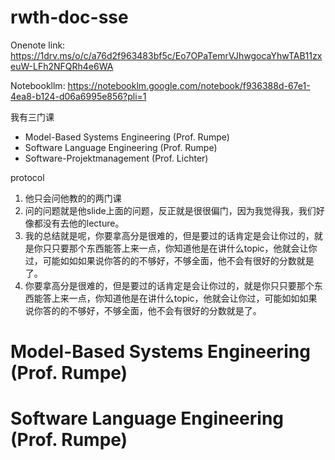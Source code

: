 # rwth-doc-sse

Onenote link: 
https://1drv.ms/o/c/a76d2f963483bf5c/Eo7OPaTemrVJhwgocaYhwTAB11zxeuW-LFh2NFQRh4e6WA

Notebookllm:
https://notebooklm.google.com/notebook/f936388d-67e1-4ea8-b124-d06a6995e856?pli=1


我有三门课  
- Model-Based Systems Engineering (Prof. Rumpe)
- Software Language Engineering (Prof. Rumpe)
- Software-Projektmanagement (Prof. Lichter)

protocol
1. 他只会问他教的的两门课
2. 问的问题就是他slide上面的问题，反正就是很很偏门，因为我觉得我，我们好像都没有去他的lecture。
3. 我的总结就是呢，你要拿高分是很难的，但是要过的话肯定是会让你过的，就是你只只要那个东西能答上来一点，你知道他是在讲什么topic，他就会让你过，可能如如如果说你答的的不够好，不够全面，他不会有很好的分数就是了。
4. 你要拿高分是很难的，但是要过的话肯定是会让你过的，就是你只只要那个东西能答上来一点，你知道他是在讲什么topic，他就会让你过，可能如如如果说你答的的不够好，不够全面，他不会有很好的分数就是了。


# Model-Based Systems Engineering (Prof. Rumpe)





# Software Language Engineering (Prof. Rumpe)
